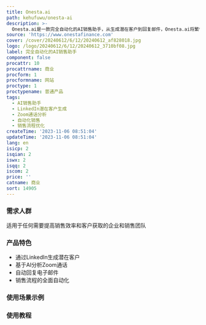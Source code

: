```yaml
---
title: Onesta.ai
path: kehufuwu/onesta-ai
description: >-
  Onesta.ai是一款完全自动化的AI销售助手，从生成潜在客户到回复邮件，Onesta.ai将繁忙的销售流程变得简单高效。它提供LinkedIn潜在客户生成和基于AI的Zoom通话分析等一站式AI销售工具。通过Onesta.ai，您可以提高客户获取效率，实现销售业绩的飞跃。
source: 'https://www.onestafinance.com'
cover: /cover/20240612/6/12/20240612_af828018.jpg
logo: /logo/20240612/6/12/20240612_3710bf08.jpg
label: 完全自动化的AI销售助手
component: false
procattr: 10
procattrname: 商业
procform: 1
procformname: 网站
proctype: 1
proctypename: 普通产品
tags:
  - AI销售助手
  - LinkedIn潜在客户生成
  - Zoom通话分析
  - 自动化销售
  - 销售流程优化
createTime: '2023-11-06 08:51:04'
updateTime: '2023-11-06 08:51:04'
lang: en
isicp: 2
isqian: 2
iswx: 2
isqq: 2
iscom: 2
price: ''
catname: 商业
sort: 14905
---
```




### 需求人群
适用于任何需要提高销售效率和客户获取的企业和销售团队

### 产品特色
- 通过LinkedIn生成潜在客户
- 基于AI分析Zoom通话
- 自动回复电子邮件
- 销售流程的全面自动化

### 使用场景示例


### 使用教程


  
